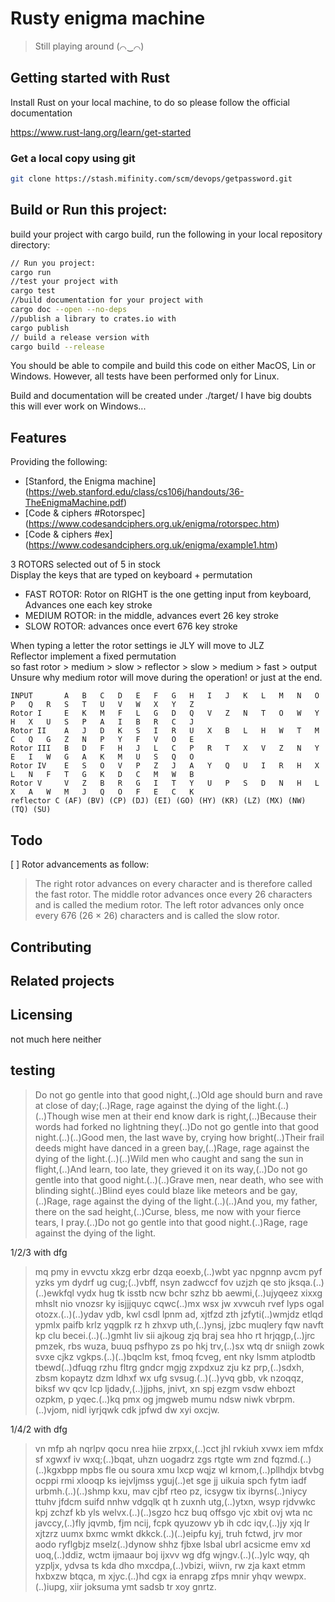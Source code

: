 # Rusty enigma machine
> Still playing around (⌒‿⌒)

## Getting started with Rust

Install Rust on your local machine, to do so please follow the official documentation

https://www.rust-lang.org/learn/get-started


### Get a local copy using git

```bash
git clone https://stash.mifinity.com/scm/devops/getpassword.git
```

## Build or Run this project:

build your project with cargo build, run the following in your local repository directory:
```bash
// Run you project:
cargo run
//test your project with
cargo test
//build documentation for your project with
cargo doc --open --no-deps
//publish a library to crates.io with
cargo publish
// build a release version with
cargo build --release
```

You should be able to compile and build this code on either MacOS, Lin or Windows.
However, all tests have been performed only for Linux.

Build and documentation will be created under ./target/
I have big doubts this will ever work on Windows... 

## Features


Providing the following:

- [Stanford, the Enigma machine] (https://web.stanford.edu/class/cs106j/handouts/36-TheEnigmaMachine.pdf)
- [Code & ciphers #Rotorspec] (https://www.codesandciphers.org.uk/enigma/rotorspec.htm)
- [Code & ciphers #ex] (https://www.codesandciphers.org.uk/enigma/example1.htm)


3 ROTORS selected out of 5 in stock  
Display the keys that are typed on keyboard + permutation  


- FAST ROTOR: Rotor on RIGHT is the one getting input from keyboard, Advances one each key stroke
- MEDIUM ROTOR: in the middle, advances evert 26 key stroke
- SLOW ROTOR: advances once evert 676 key stroke

When typing a letter the rotor settings ie JLY will move to JLZ  
Reflector implement a fixed permutation  
so fast rotor > medium > slow > reflector > slow > medium > fast > output  
Unsure why medium rotor will move during the operation! or just at the end.  


 
```
INPUT		A	B	C	D	E	F	G	H	I	J	K	L	M	N	O	P	Q	R	S	T	U	V	W	X	Y	Z
Rotor I		E	K	M	F	L	G	D	Q	V	Z	N	T	O	W	Y	H	X	U	S	P	A	I	B	R	C	J
Rotor II	A	J	D	K	S	I	R	U	X	B	L	H	W	T	M	C	Q	G	Z	N	P	Y	F	V	O	E
Rotor III	B	D	F	H	J	L	C	P	R	T	X	V	Z	N	Y	E	I	W	G	A	K	M	U	S	Q	O
Rotor IV	E	S	O	V	P	Z	J	A	Y	Q	U	I	R	H	X	L	N	F	T	G	K	D	C	M	W	B
Rotor V		V	Z	B	R	G	I	T	Y	U	P	S	D	N	H	L	X	A	W	M	J	Q	O	F	E	C	K
reflector C	(AF) (BV) (CP) (DJ) (EI) (GO) (HY) (KR) (LZ) (MX) (NW) (TQ) (SU)
```

## Todo
[ ] Rotor advancements as follow:

> The right rotor advances on every character and is therefore called the fast rotor. The
> middle rotor advances once every 26 characters and is called the medium rotor. The left
> rotor advances only once every 676 (26 × 26) characters and is called the slow rotor. 


## Contributing

## Related projects

## Licensing

not much here neither

## testing

> Do not go gentle into that good night,(..)Old age should burn and rave at close of day;(..)Rage, rage against the dying of the light.(..)(..)Though wise men at their end know dark is right,(..)Because their words had forked no lightning they(..)Do not go gentle into that good night.(..)(..)Good men, the last wave by, crying how bright(..)Their frail deeds might have danced in a green bay,(..)Rage, rage against the dying of the light.(..)(..)Wild men who caught and sang the sun in flight,(..)And learn, too late, they grieved it on its way,(..)Do not go gentle into that good night.(..)(..)Grave men, near death, who see with blinding sight(..)Blind eyes could blaze like meteors and be gay,(..)Rage, rage against the dying of the light.(..)(..)And you, my father, there on the sad height,(..)Curse, bless, me now with your fierce tears, I pray.(..)Do not go gentle into that good night.(..)Rage, rage against the dying of the light.


1/2/3 with dfg
> mq pmy in evvctu xkzg erbr dzqa eoexb,(..)wbt yac npgnnp avcm pyf yzks ym dydrf ug cug;(..)vbff, nsyn zadwccf fov uzjzh qe sto jksqa.(..)(..)ewkfql vydx hug tk isstb ncw bchr szhz bb aewmi,(..)ujyqeez xixxg mhslt nio vnozsr ky isjjjquyc cqwc(..)mx wsx jw xvwcuh rvef lyps ogal otozx.(..)(..)ydav ydb, kwl csdl lpnm ad, xjtfzd zth jzfyti(..)wmjdz etlqd ypmlx paifb krlz yqgplk rz h zhxvp uth,(..)ynsj, jzbc muqlery fqw navft kp clu becei.(..)(..)gmht liv sii ajkoug zjq braj sea hho rt hrjqgp,(..)jrc pmzek, rbs wuza, buuq psfhypo zs po hkj trv,(..)sx wtq dr sniigh zowk svxe cjkz vgkps.(..)(..)bqclm kst, fmoq fcveg, ent nky lsmm atplodtb tbewd(..)dfuqg rzhu fltrg gndcr mgjg zxpdxuz zju kz prp,(..)sdxh, zbsm kopaytz dzm ldhxf wx ufg svsug.(..)(..)yvq gbb, vk nzoqqz, biksf wv qcv lcp ljdadv,(..)jjphs, jnivt, xn spj ezgm vsdw ehbozt ozpkm, p yqec.(..)kq pmx og jmgweb mumu ndsw niwk vbrpm.(..)vjom, nidl iyrjqwk cdk jpfwd dw xyi oxcjw.


1/4/2 with dfg
> vn mfp ah nqrlpv qocu nrea hiie zrpxx,(..)cct jhl rvkiuh xvwx iem mfdx sf xgwxf iv wxq;(..)bqat, uhzn uogadrz zgs rtgte wm znd fqzmd.(..)(..)kgxbpp mpbs fle ou soura xmu lxcp wqjz wl krnom,(..)pllhdjx btvbg ocppi rmi xlooqp ks iejvljmss yguj(..)et sge jj uikuia spch fytm iadf urbmh.(..)(..)shmp kxu, mav cjbf rteo pz, icsygw tix ibyrns(..)niycy ttuhv jfdcm suifd nnhw vdgqlk qt h zuxnh utg,(..)ytxn, wsyp rjdvwkc kpj zchzf kb yls welvx.(..)(..)sgzo hcz buq offsgo vjc xbit ovj wta nc javccy,(..)fly jqvmb, fjm ncij, fcpk qyuzowv yb ih cdc iqv,(..)jy xjq lr xjtzrz uumx bxmc wmkt dkkck.(..)(..)eipfu kyj, truh fctwd, jrv mor aodo ryflgbjz mselz(..)dynow shhz fjbxe lsbal ubrl acsicme emv xd uoq,(..)ddiz, wctm ijmaaur boj ijxvv wg dfg wjngv.(..)(..)ylc wqy, qh yzpljx, ydvsa ts kda dho mxcdpa,(..)vbizi, wiivn, rw zja kaxt etmm hxbxzw btqca, m xjyc.(..)hd cgx ia enrapg zfps mnir yhqv wewpx.(..)iupg, xiir joksuma ymt sadsb tr xoy gnrtz.